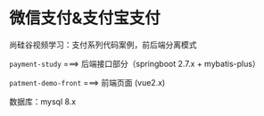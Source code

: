 # 微信支付&支付宝支付

尚硅谷视频学习：支付系列代码案例，前后端分离模式

`payment-study`  ===> 后端接口部分（springboot  2.7.x + mybatis-plus）

`patment-demo-front` ===> 前端页面  (vue2.x)

数据库：mysql 8.x